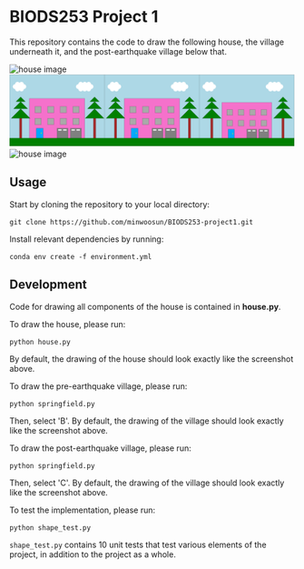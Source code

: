 # BIODS253 Project 1
This repository contains the code to draw the following house, the village underneath it, and the post-earthquake village below that.

![house image](testdata/house.png)
![house image](testdata/test_village_read.png)
![house image](testdata/test_village_read_eq.png)

## Usage 
Start by cloning the repository to your local directory:
```
git clone https://github.com/minwoosun/BIODS253-project1.git
```

Install relevant dependencies by running: 
```
conda env create -f environment.yml
```

## Development 
Code for drawing all components of the house is contained in **house.py**.

To draw the house, please run:
```
python house.py
```

By default, the drawing of the house should look exactly like the screenshot
above.

To draw the pre-earthquake village, please run:
```
python springfield.py
```

Then, select 'B'. By default, the drawing of the village should look exactly like the screenshot
above.

To draw the post-earthquake village, please run:
```
python springfield.py
```

Then, select 'C'. By default, the drawing of the village should look exactly like the screenshot
above.

To test the implementation, please run:
```
python shape_test.py
```
`shape_test.py` contains 10 unit tests that test various elements of the project,
in addition to the project as a whole.
